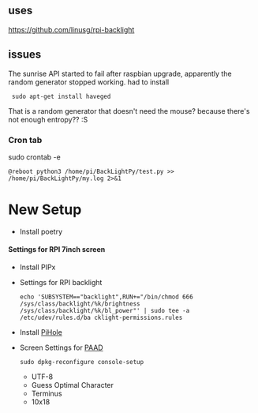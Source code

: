 ## uses

https://github.com/linusg/rpi-backlight

## issues

The sunrise API started to fail after raspbian upgrade, apparently the random generator stopped working. had to install

```angular2html
 sudo apt-get install haveged
```

That is a random generator that doesn't need the mouse? because there's not enough entropy?? :S

### Cron tab

sudo crontab -e

```shell script
@reboot python3 /home/pi/BackLightPy/test.py >> /home/pi/BackLightPy/my.log 2>&1
```

# New Setup

- Install poetry

#### Settings for RPI 7inch screen

- Install PIPx

- Settings for RPI backlight
    ```shell
    echo 'SUBSYSTEM=="backlight",RUN+="/bin/chmod 666 /sys/class/backlight/%k/brightness /sys/class/backlight/%k/bl_power"' | sudo tee -a /etc/udev/rules.d/ba cklight-permissions.rules
    ```
- Install [PiHole](https://pi-hole.net/)
- Screen Settings for [PAAD](https://github.com/pi-hole/PADD)

  `sudo dpkg-reconfigure console-setup`

  - UTF-8
  - Guess Optimal Character
  - Terminus
  - 10x18